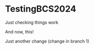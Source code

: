 # TestingBCS2024
Just checking things work

And now, this!

Just another change (change in branch 1)
